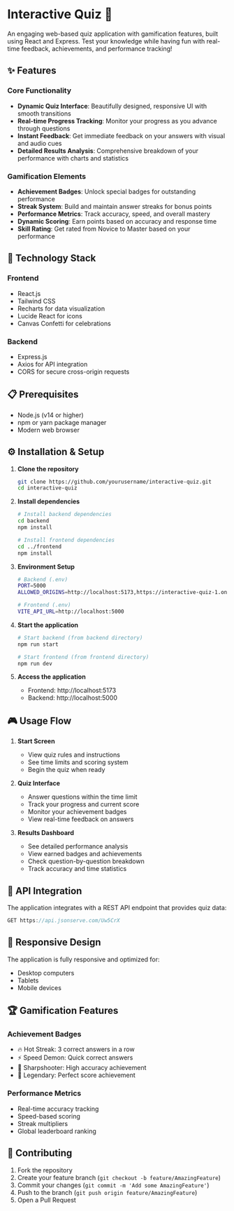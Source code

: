 # Interactive Quiz 🎯

An engaging web-based quiz application with gamification features, built using React and Express. Test your knowledge while having fun with real-time feedback, achievements, and performance tracking!


## ✨ Features

### Core Functionality
- **Dynamic Quiz Interface**: Beautifully designed, responsive UI with smooth transitions
- **Real-time Progress Tracking**: Monitor your progress as you advance through questions
- **Instant Feedback**: Get immediate feedback on your answers with visual and audio cues
- **Detailed Results Analysis**: Comprehensive breakdown of your performance with charts and statistics

### Gamification Elements
- **Achievement Badges**: Unlock special badges for outstanding performance
- **Streak System**: Build and maintain answer streaks for bonus points
- **Performance Metrics**: Track accuracy, speed, and overall mastery
- **Dynamic Scoring**: Earn points based on accuracy and response time
- **Skill Rating**: Get rated from Novice to Master based on your performance

## 🚀 Technology Stack

### Frontend
- React.js
- Tailwind CSS
- Recharts for data visualization
- Lucide React for icons
- Canvas Confetti for celebrations

### Backend
- Express.js
- Axios for API integration
- CORS for secure cross-origin requests

## 📋 Prerequisites

- Node.js (v14 or higher)
- npm or yarn package manager
- Modern web browser

## ⚙️ Installation & Setup

1. **Clone the repository**
   ```bash
   git clone https://github.com/yourusername/interactive-quiz.git
   cd interactive-quiz
   ```

2. **Install dependencies**
   ```bash
   # Install backend dependencies
   cd backend
   npm install

   # Install frontend dependencies
   cd ../frontend
   npm install
   ```

3. **Environment Setup**
   ```bash
   # Backend (.env)
   PORT=5000
   ALLOWED_ORIGINS=http://localhost:5173,https://interactive-quiz-1.onrender.com

   # Frontend (.env)
   VITE_API_URL=http://localhost:5000
   ```

4. **Start the application**
   ```bash
   # Start backend (from backend directory)
   npm run start

   # Start frontend (from frontend directory)
   npm run dev
   ```

5. **Access the application**
   - Frontend: http://localhost:5173
   - Backend: http://localhost:5000

## 🎮 Usage Flow

1. **Start Screen**
   - View quiz rules and instructions
   - See time limits and scoring system
   - Begin the quiz when ready

2. **Quiz Interface**
   - Answer questions within the time limit
   - Track your progress and current score
   - Monitor your achievement badges
   - View real-time feedback on answers

3. **Results Dashboard**
   - See detailed performance analysis
   - View earned badges and achievements
   - Check question-by-question breakdown
   - Track accuracy and time statistics

## 🎯 API Integration

The application integrates with a REST API endpoint that provides quiz data:
```javascript
GET https://api.jsonserve.com/Uw5CrX
```

## 📱 Responsive Design

The application is fully responsive and optimized for:
- Desktop computers
- Tablets
- Mobile devices

## 🏆 Gamification Features

### Achievement Badges
- 🔥 Hot Streak: 3 correct answers in a row
- ⚡ Speed Demon: Quick correct answers
- 🎯 Sharpshooter: High accuracy achievement
- 💫 Legendary: Perfect score achievement

### Performance Metrics
- Real-time accuracy tracking
- Speed-based scoring
- Streak multipliers
- Global leaderboard ranking

## 🤝 Contributing

1. Fork the repository
2. Create your feature branch (`git checkout -b feature/AmazingFeature`)
3. Commit your changes (`git commit -m 'Add some AmazingFeature'`)
4. Push to the branch (`git push origin feature/AmazingFeature`)
5. Open a Pull Request



